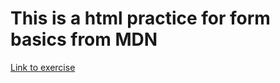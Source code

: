# This is a html practice for form basics from MDN
[Link to exercise](https://developer.mozilla.org/en-US/docs/Learn/Forms/Your_first_form)